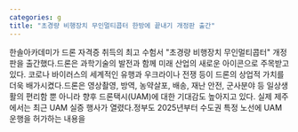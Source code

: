 ```yaml
---
categories: g
title: "초경량 비행장치 무인멀티콥터 한방에 끝내기 개정판 출간"
---
```

한솔아카데미가 드론 자격증 취득의 최고 수험서 "초경량 비행장치 무인멀티콥터" 개정판을 출간했다.드론은 과학기술의 발전과 함께 미래 산업의 새로운 아이콘으로 주목받고 있다. 코로나 바이러스의 세계적인 유행과 우크라이나 전쟁 등이 드론의 상업적 가치를 더욱 배가시켰다.드론은 영상촬영, 방역, 농약살포, 배송, 재난 안전, 군사분야 등 일상생활의 편리함 뿐 아니라 향후 드론택시(UAM)에 대한 기대감도 높아지고 있다. 실제 제주에서는 최근 UAM 실증 행사가 열렸다.정부도 2025년부터 수도권 특정 노선에 UAM 운행을 허가하는 내용을